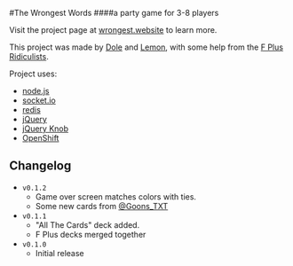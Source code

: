 #The Wrongest Words
####a party game for 3-8 players

Visit the project page at [wrongest.website](http://www.wrongest.website/) to learn more.

This project was made by [Dole](https://github.com/AnotherDole) and [Lemon](https://github.com/AhoyLemon), with some help from the [F Plus Ridiculists](http://thefpl.us/meet).

Project uses:
* [node.js](https://nodejs.org/)
* [socket.io](http://socket.io/)
* [redis](http://redis.io/)
* [jQuery](https://jquery.com/)
* [jQuery Knob](http://anthonyterrien.com/knob/)
* [OpenShift](https://www.openshift.com/)

## Changelog <a id="changelog"></a>
* `v0.1.2` <a id="v012"></a>
  * Game over screen matches colors with ties.
  * Some new cards from [@Goons_TXT](https://twitter.com/goons_txt)
* `v0.1.1` <a id="v011"></a>
  * "All The Cards" deck added.
  * F Plus decks merged together
* `v0.1.0` <a id="v010"></a>
  * Initial release